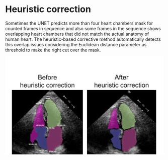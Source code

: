 # Heuristic correction

Sometimes the UNET predicts more than four heart chambers mask for counted frames in sequence and also some frames in the sequence shows overlapping heart chambers that did not match the actual anatomy of human heart. The heuristic-based corrective method automatically detects this overlap issues considering the Euclidean distance parameter as threshold to make the right cut over the mask.

![Heuristic correction](heuristic_correction.png)
